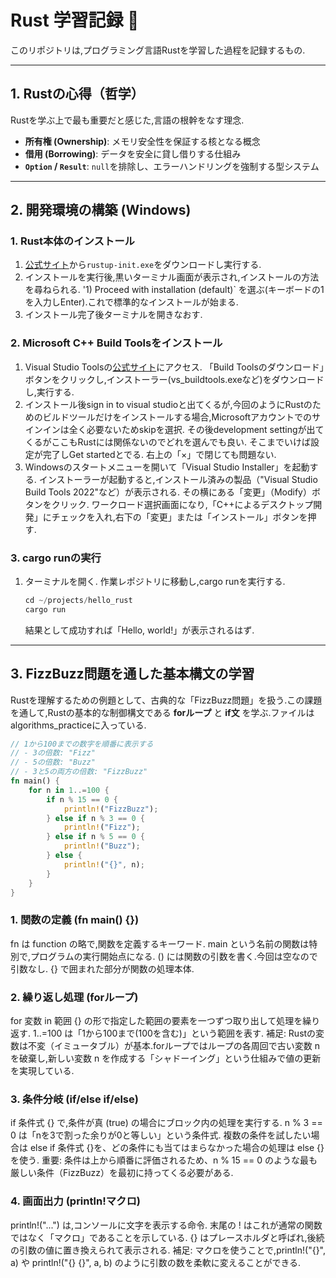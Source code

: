 # Rust 学習記録 👻

このリポジトリは,プログラミング言語Rustを学習した過程を記録するもの.

---

## 1. Rustの心得（哲学）

Rustを学ぶ上で最も重要だと感じた,言語の根幹をなす理念.

- **所有権 (Ownership)**: メモリ安全性を保証する核となる概念
- **借用 (Borrowing)**: データを安全に貸し借りする仕組み
- **`Option` / `Result`**: `null`を排除し、エラーハンドリングを強制する型システム

---

## 2. 開発環境の構築 (Windows)

### 1.  Rust本体のインストール
1. [公式サイト](https://rustup.rs/)から`rustup-init.exe`をダウンロードし実行する.
2. インストールを実行後,黒いターミナル画面が表示され,インストールの方法を尋ねられる.
   '1) Proceed with installation (default)` を選ぶ(キーボードの1を入力しEnter).これで標準的なインストールが始まる.
3. インストール完了後ターミナルを開きなおす.

### 2. Microsoft C++ Build Toolsをインストール 
1. Visual Studio Toolsの[公式サイト](https://visualstudio.microsoft.com/ja/visual-cpp-build-tools/)にアクセス.
   「Build Toolsのダウンロード」ボタンをクリックし,インストーラー(vs_buildtools.exeなど)をダウンロードし,実行する.
2. インストール後sign in to visual studioと出てくるが,今回のようにRustのためのビルドツールだけをインストールする場合,Microsoftアカウントでのサインインは全く必要ないためskipを選択.
   その後development settingが出てくるがここもRustには関係ないのでどれを選んでも良い.
   そこまでいけば設定が完了しGet startedとでる.
   右上の「×」で閉じても問題ない.
3. Windowsのスタートメニューを開いて「Visual Studio Installer」を起動する.
   インストーラーが起動すると,インストール済みの製品（"Visual Studio Build Tools 2022"など）が表示される.
   その横にある「変更」（Modify）ボタンをクリック.
   ワークロード選択画面になり,「C++によるデスクトップ開発」にチェックを入れ,右下の「変更」または「インストール」ボタンを押す.

### 3. cargo runの実行
1. ターミナルを開く.
   作業レポジトリに移動し,cargo runを実行する.
   ```rust
   cd ~/projects/hello_rust
   cargo run
   ```
   結果として成功すれば「Hello, world!」が表示されるはず.

---

## 3. FizzBuzz問題を通した基本構文の学習

Rustを理解するための例題として、古典的な「FizzBuzz問題」を扱う.この課題を通して,Rustの基本的な制御構文である **forループ** と **if文** を学ぶ.ファイルはalgorithms_practiceに入っている.

```rust
// 1から100までの数字を順番に表示する
// - 3の倍数: "Fizz"
// - 5の倍数: "Buzz"
// - 3と5の両方の倍数: "FizzBuzz"
fn main() { 
    for n in 1..=100 {
        if n % 15 == 0 {
            println!("FizzBuzz");
        } else if n % 3 == 0 {
            println!("Fizz");
        } else if n % 5 == 0 {
            println!("Buzz");
        } else {
            println!("{}", n);
        }
    } 
}
```

### 1. 関数の定義 (fn main() {})
   fn は function の略で,関数を定義するキーワード.
   main という名前の関数は特別で,プログラムの実行開始点になる.
   () には関数の引数を書く.今回は空なので引数なし.
   {} で囲まれた部分が関数の処理本体.

### 2. 繰り返し処理 (forループ)
   for 変数 in 範囲 {} の形で指定した範囲の要素を一つずつ取り出して処理を繰り返す.
   1..=100 は「1から100まで(100を含む)」という範囲を表す.
   補足: Rustの変数は不変（イミュータブル）が基本.forループではループの各周回で古い変数 n を破棄し,新しい変数 n を作成する「シャドーイング」という仕組みで値の更新を実現している.

### 3. 条件分岐 (if/else if/else)
   if 条件式 {} で,条件が真 (true) の場合にブロック内の処理を実行する.
   n % 3 == 0 は「nを3で割った余りが0と等しい」という条件式.
   複数の条件を試したい場合は else if 条件式 {}を、どの条件にも当てはまらなかった場合の処理は else {}を使う.
   重要: 条件は上から順番に評価されるため、n % 15 == 0 のような最も厳しい条件（FizzBuzz）を最初に持ってくる必要がある.

### 4. 画面出力 (println!マクロ)
   println!("...") は,コンソールに文字を表示する命令.
   末尾の ! はこれが通常の関数ではなく「マクロ」であることを示している.
   {} はプレースホルダと呼ばれ,後続の引数の値に置き換えられて表示される.
   補足: マクロを使うことで,println!("{}", a) や println!("{} {}", a, b) のように引数の数を柔軟に変えることができる.